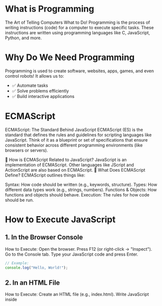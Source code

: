 # What is Programming
The Art of Telling Computers What to Do!
Programming is the process of writing instructions (code) for a computer to execute specific tasks. These instructions are written using programming languages like C, JavaScript, Python, and more.

# Why Do We Need Programming
Programming is used to create software, websites, apps, games, and even control robots! It allows us to:
- ✅ Automate tasks
- ✅ Solve problems efficiently
- ✅ Build interactive applications

# ECMAScript
ECMAScript: The Standard Behind JavaScript
ECMAScript (ES) is the standard that defines the rules and guidelines for scripting languages like JavaScript. Think of it as a blueprint or set of specifications that ensure consistent behavior across different programming environments (like browsers or servers).

🤔 How is ECMAScript Related to JavaScript?
JavaScript is an implementation of ECMAScript.
Other languages like JScript and ActionScript are also based on ECMAScript.
🧩 What Does ECMAScript Define?
ECMAScript outlines things like:

Syntax: How code should be written (e.g., keywords, structure).
Types: How different data types work (e.g., strings, numbers).
Functions & Objects: How functions and objects should behave.
Execution: The rules for how code should be run.

# How to Execute JavaScript
## 1. In the Browser Console
How to Execute:
Open the browser.
Press F12 (or right-click → "Inspect").
Go to the Console tab.
Type your JavaScript code and press Enter.

```javascript
// Example:
console.log("Hello, World!");
```

## 2. In an HTML File
How to Execute:
Create an HTML file (e.g., index.html).
Write JavaScript inside <script> tags.
Open the HTML file in a browser.

```html
// Example:
<html>
<!DOCTYPE html>
<html>
  <body>
    <h1>Welcome!</h1>
    <script>
      console.log("JavaScript in HTML!");
    </script>
  </body>
</html>
```

## 3. Using Node.js (Outside Browser)
How to Execute:
Install Node.js.
Create a .js file (e.g., app.js).
Open terminal/command prompt.
Run node app.js.
```javascript
// Example (app.js):
console.log("Hello from Node.js!");
```